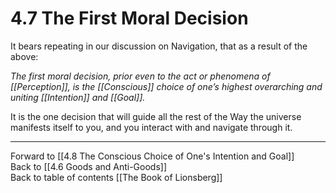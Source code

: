 # 4.7 The First Moral Decision

It bears repeating in our discussion on Navigation, that as a result of the above: 

_The first moral decision, prior even to the act or phenomena of [[Perception]], is the [[Conscious]] choice of one’s highest overarching and uniting  [[Intention]] and [[Goal]]._ 

It is the one decision that will guide all the rest of the Way the universe manifests itself to you, and you interact with and navigate through it. 

___

Forward to [[4.8 The Conscious Choice of One's Intention and Goal]]  
Back to [[4.6 Goods and Anti-Goods]]  
Back to table of contents [[The Book of Lionsberg]]  
